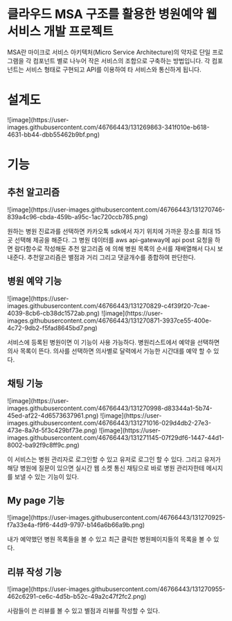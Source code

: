 # 클라우드 MSA 구조를 활용한 병원예약 웹 서비스 개발 프로젝트

MSA란 마이크로 서비스 아키텍처(Micro Service Architecture)의 약자로 단일 프로그램을 각 컴포넌트 별로 나누어 작은 서비스의 조합으로 구축하는 방법입니다. 각 컴포넌트는 서비스 형태로 구현되고 API를 이용하여 타 서비스와 통신하게 됩니다.

<h1> 설계도 </h1>
![image](https://user-images.githubusercontent.com/46766443/131269863-341f010e-b618-4631-bb44-dbb55462b9bf.png)

<h1> 기능 </h1>

<h2>추천 알고리즘</h2>
![image](https://user-images.githubusercontent.com/46766443/131270746-839a4c96-cbda-459b-a95c-1ac720ccb785.png)
<p>
    원하는 병원 진료과를 선택하면 카카오톡 sdk에서 자기 위치에 가까운 장소를 최대 15곳 선택해 제공을 해준다. 그 병원 데이터를 aws api-gateway에 api post 요청을 하면  람다함수로 작성해둔 추천 알고리즘
    에 의해 병원 목록의 순서를 재배열해서 다시 보내준다. 
    추천알고리즘은 별점과 거리 그리고 댓글개수를 종합하여 판단한다.
</p>

<h2>병원 예약 기능</h2>
![image](https://user-images.githubusercontent.com/46766443/131270829-c4f39f20-7cae-4039-8cb6-cb38dc1572ab.png)
![image](https://user-images.githubusercontent.com/46766443/131270871-3937ce55-400e-4c72-9db2-f5fad8645bd7.png)
<p>
    서비스에 등록된 병원이면 이 기능이 사용 가능하다. 
    병원리스트에서 예약을 선택하면 의사 목록이 뜬다. 의사를 선택하면 의사별로 달력에서
    가능한 시간대를 예약 할 수 있다. 
</p>

<h2> 채팅 기능 </h2>
![image](https://user-images.githubusercontent.com/46766443/131270998-d83344a1-5b74-45ed-af22-4d6573637961.png)
![image](https://user-images.githubusercontent.com/46766443/131271016-029d4db2-27e3-473e-8a7d-5f3c429bf73e.png)
![image](https://user-images.githubusercontent.com/46766443/131271145-07f29df6-1447-44d1-8002-ba92f9c8ff9c.png)
<p>
    이 서비스는 병원 관리자로 로그인할 수 있고 유저로 로그인 할 수 있다. 
    그리고 유저가 해당 병원에 질문이 있으면  실시간 웹 소켓 통신 채팅으로 
    바로 병원 관리자한테 메시지를 보낼 수 있는 기능이 있다.
</p>

<h2> My page 기능 </h2>
![image](https://user-images.githubusercontent.com/46766443/131270925-f7a33e4a-f9f6-44d9-9797-b146a6b66a9b.png)
<p>
    내가 예약했던 병원 목록들을 볼 수 있고 최근 클릭한 병원페이지들의 목록을 볼 수 있다.   
</p>

<h2> 리뷰 작성 기능</h2>
![image](https://user-images.githubusercontent.com/46766443/131270955-462c6291-ce6c-4d5b-b52c-49a2c47f2fc2.png)
<p>
    사람들이 쓴 리뷰를 볼 수 있고 별점과 리뷰를 작성할 수 있다. 
</p>
